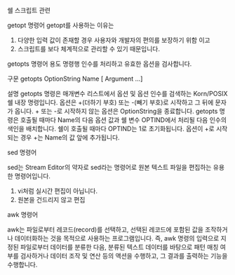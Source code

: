 쉘 스크립트 관련

getopt 명령어
getopt를 사용하는 이유는

1. 다양한 입력 값이 존재할 경우 사용자와 개발자의 편의를 보장하기 위함 이고
2. 스크립트를 보다 체계적으로 관리할 수 있기 때문입니다.

getopts 명령어
용도
명령행 인수를 처리하고 유효한 옵션을 검사합니다.

구문
getopts OptionString Name [ Argument ...]

설명
getopts 명령은 매개변수 리스트에서 옵션 및 옵션 인수를 검색하는 Korn/POSIX 쉘 내장 명령입니다. 옵션은 +(더하기 부호) 또는 -(빼기 부호)로 시작하고 그 뒤에 문자가 옵니다. + 또는 -로 시작하지 않는 옵션은 OptionString을 종료합니다. getopts 명령은 호출될 때마다 Name의 다음 옵션 값과 쉘 변수 OPTIND에서 처리될 다음 인수의 색인을 배치합니다. 쉘이 호출될 때마다 OPTIND는 1로 초기화됩니다. 옵션이 +로 시작되는 경우 +는 Name의 값 앞에 추가됩니다.

sed 명령어

sed는 Stream Editor의 약자로 sed라는 명령어로 원본 텍스트 파일을 편집하는 유용한 명령어입니다.

1. vi처럼 실시간 편집이 아닙니다.
2. 원본을 건드리지 않고 편집

awk 명령어

awk는 파일로부터 레코드(record)를 선택하고, 선택된 레코드에 포함된 값을 조작하거나 데이터화하는 것을 목적으로 사용하는 프로그램입니다. 즉, awk 명령의 입력으로 지정된 파일로부터 데이터를 분류한 다음, 분류된 텍스트 데이터를 바탕으로 패턴 매칭 여부를 검사하거나 데이터 조작 및 연산 등의 액션을 수행하고, 그 결과를 출력하는 기능을 수행합니다.
